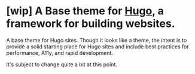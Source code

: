 # [wip] A Base theme for [Hugo](http://gohugo.io/), a framework for building websites.

A base theme for Hugo sites. Though it looks like a theme, the intent is to provide a solid starting place for Hugo sites and include best practices for performance, A11y, and rapid development.

It's subject to change quite a bit at this point.
